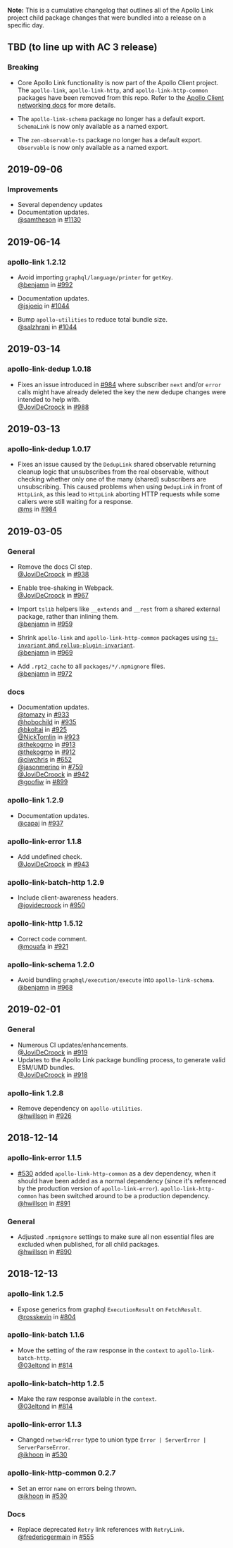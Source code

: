**Note:** This is a cumulative changelog that outlines all of the Apollo Link project child package changes that were bundled into a release on a specific day.

## TBD (to line up with AC 3 release)

### Breaking

- Core Apollo Link functionality is now part of the Apollo Client project. The `apollo-link`, `apollo-link-http`, and `apollo-link-http-common` packages have been removed from this repo. Refer to the [Apollo Client networking docs](https://www.apollographql.com/docs/react/networking/basic-http-networking) for more details.

- The `apollo-link-schema` package no longer has a default export. `SchemaLink` is now only available as a named export.

- The `zen-observable-ts` package no longer has a default export. `Observable` is now only available as a named export.

## 2019-09-06

### Improvements

- Several dependency updates
- Documentation updates. <br/>
  [@samtheson](https://github.com/samtheson) in [#1130](https://github.com/apollographql/apollo-link/pull/1130)


## 2019-06-14

### apollo-link 1.2.12

- Avoid importing `graphql/language/printer` for `getKey`. <br/>
  [@benjamn](https://github.com/benjamn) in [#992](https://github.com/apollographql/apollo-link/pull/992)

- Documentation updates. <br/>
  [@jsjoeio](https://github.com/jsjoeio) in [#1044](https://github.com/apollographql/apollo-link/pull/1044)

- Bump `apollo-utilities` to reduce total bundle size. <br/>
  [@salzhrani](https://github.com/salzhrani) in [#1044](https://github.com/apollographql/apollo-link/pull/1058)

## 2019-03-14

### apollo-link-dedup 1.0.18

- Fixes an issue introduced in [#984](https://github.com/apollographql/apollo-link/pull/984)
  where subscriber `next` and/or `error` calls might have already deleted the
  key the new dedupe changes were intended to help with.  <br/>
  [@JoviDeCroock](https://github.com/JoviDeCroock) in [#988](https://github.com/apollographql/apollo-link/pull/988)


## 2019-03-13

### apollo-link-dedup 1.0.17

- Fixes an issue caused by the `DedupLink` shared observable returning
  cleanup logic that unsubscribes from the real observable, without
  checking whether only one of the many (shared) subscribers are
  unsubscribing. This caused problems when using `DedupLink` in front of
  `HttpLink`, as this lead to `HttpLink` aborting HTTP requests while some
  callers were still waiting for a response.  <br/>
  [@ms](https://github.com/ms) in [#984](https://github.com/apollographql/apollo-link/pull/984)


## 2019-03-05

### General

- Remove the docs CI step. <br/>
  [@JoviDeCroock](https://github.com/JoviDeCroock) in [#938](https://github.com/apollographql/apollo-link/pull/938)

- Enable tree-shaking in Webpack. <br/>
  [@JoviDeCroock](https://github.com/JoviDeCroock) in [#967](https://github.com/apollographql/apollo-link/pull/967)

- Import `tslib` helpers like `__extends` and `__rest` from a shared external package, rather than inlining them. <br/>
  [@benjamn](https://github.com/benjamn) in [#959](https://github.com/apollographql/apollo-link/pull/959)

- Shrink `apollo-link` and `apollo-link-http-common` packages using [`ts-invariant` and `rollup-plugin-invariant`](https://github.com/apollographql/invariant-packages). <br/>
  [@benjamn](https://github.com/benjamn) in [#969](https://github.com/apollographql/apollo-link/pull/969)

- Add `.rpt2_cache` to all `packages/*/.npmignore` files. <br/>
  [@benjamn](https://github.com/benjamn) in [#972](https://github.com/apollographql/apollo-link/pull/972)

### docs

- Documentation updates.  <br/>
  [@tomazy](https://github.com/tomazy) in [#933](https://github.com/apollographql/apollo-link/pull/933)  <br />
  [@hobochild](https://github.com/hobochild) in [#935](https://github.com/apollographql/apollo-link/pull/935)  <br />
  [@bkoltai](https://github.com/bkoltai) in [#925](https://github.com/apollographql/apollo-link/pull/925)  <br />
  [@NickTomlin](https://github.com/NickTomlin) in [#923](https://github.com/apollographql/apollo-link/pull/923)  <br />
  [@thekogmo](https://github.com/thekogmo) in [#913](https://github.com/apollographql/apollo-link/pull/913)  <br />
  [@thekogmo](https://github.com/thekogmo) in [#912](https://github.com/apollographql/apollo-link/pull/912)  <br />
  [@ciwchris](https://github.com/ciwchris) in [#652](https://github.com/apollographql/apollo-link/pull/652)  <br />
  [@jasonmerino](https://github.com/jasonmerino) in [#759](https://github.com/apollographql/apollo-link/pull/759)  <br />
  [@JoviDeCroock](https://github.com/JoviDeCroock) in [#942](https://github.com/apollographql/apollo-link/pull/942)  <br />
  [@goofiw](https://github.com/goofiw) in [#899](https://github.com/apollographql/apollo-link/pull/899)

### apollo-link 1.2.9

- Documentation updates.  <br/>
  [@capaj](https://github.com/capaj) in [#937](https://github.com/apollographql/apollo-link/pull/937)  <br />

### apollo-link-error 1.1.8

- Add undefined check. <br/>
  [@JoviDeCroock](https://github.com/JoviDeCroock) in [#943](https://github.com/apollographql/apollo-link/pull/943)  <br />

### apollo-link-batch-http 1.2.9

- Include client-awareness headers. <br/>
  [@jovidecroock](https://github.com/jovidecroock) in [#950](https://github.com/apollographql/apollo-link/pull/950)  <br />

### apollo-link-http 1.5.12

- Correct code comment. <br/>
  [@mouafa](https://github.com/mouafa) in [#921](https://github.com/apollographql/apollo-link/pull/921)  <br />

### apollo-link-schema 1.2.0

- Avoid bundling `graphql/execution/execute` into `apollo-link-schema`. <br/>
  [@benjamn](https://github.com/benjamn) in [#968](https://github.com/apollographql/apollo-link/pull/968)

## 2019-02-01

### General

- Numerous CI updates/enhancements.  <br/>
  [@JoviDeCroock](https://github.com/JoviDeCroock) in [#919](https://github.com/apollographql/apollo-link/pull/919)
- Updates to the Apollo Link package bundling process, to generate valid
  ESM/UMD bundles.  <br/>
  [@JoviDeCroock](https://github.com/JoviDeCroock) in [#918](https://github.com/apollographql/apollo-link/pull/918)

### apollo-link 1.2.8

- Remove dependency on `apollo-utilities`.  <br/>
  [@hwillson](https://github.com/hwillson) in [#926](https://github.com/apollographql/apollo-link/pull/926)

## 2018-12-14

### apollo-link-error 1.1.5

- [#530](https://github.com/apollographql/apollo-link/pull/530) added
  `apollo-link-http-common` as a dev dependency, when it should have been
  added as a normal dependency (since it's referenced by the production
  version of `apollo-link-error`). `apollo-link-http-common` has been switched
  around to be a production dependency.  <br/>
  [@hwillson](https://github.com/hwillson) in [#891](https://github.com/apollographql/apollo-link/pull/891)

### General

- Adjusted `.npmignore` settings to make sure all non essential files are
  excluded when published, for all child packages.  <br />
  [@hwillson](https://github.com/hwillson) in [#890](https://github.com/apollographql/apollo-link/pull/890)

## 2018-12-13

### apollo-link 1.2.5

- Expose generics from graphql `ExecutionResult` on `FetchResult`.  <br/>
  [@rosskevin](https://github.com/rosskevin) in [#804](https://github.com/apollographql/apollo-link/pull/804)

### apollo-link-batch 1.1.6

- Move the setting of the raw response in the `context` to
  `apollo-link-batch-http`.  <br/>
  [@03eltond](https://github.com/03eltond) in [#814](https://github.com/apollographql/apollo-link/pull/814)

### apollo-link-batch-http 1.2.5

- Make the raw response available in the `context`.  <br/>
  [@03eltond](https://github.com/03eltond) in [#814](https://github.com/apollographql/apollo-link/pull/814)

### apollo-link-error 1.1.3

- Changed `networkError` type to union type
  `Error | ServerError | ServerParseError`.  <br/>
  [@ikhoon](https://github.com/ikhoon) in [#530](https://github.com/apollographql/apollo-link/pull/530)

### apollo-link-http-common 0.2.7

- Set an error `name` on errors being thrown.  <br/>
  [@ikhoon](https://github.com/ikhoon) in [#530](https://github.com/apollographql/apollo-link/pull/530)

### Docs

- Replace deprecated `Retry` link references with `RetryLink`.  <br/>
  [@fredericgermain](https://github.com/fredericgermain) in [#555](https://github.com/apollographql/apollo-link/pull/555)
